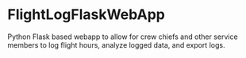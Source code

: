 # FlightLogFlaskWebApp
Python Flask based webapp to allow for crew chiefs and other service members to log flight hours, analyze logged data, and export logs.  
